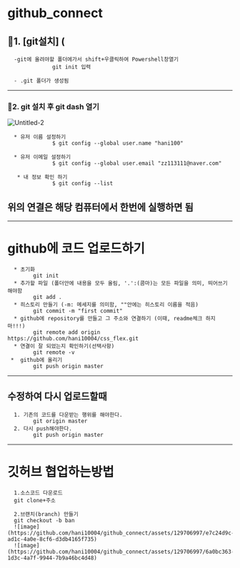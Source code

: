 # github_connect


## 🍩1.  [git설치] (
      
      -git에 올려야할 폴더에가서 shift+우클릭하여 Powershell창열기 
                  git init 입력
                  
      - .git 폴더가 생성됨
 -----------------------      
      

### 🍩2. git 설치 후 git dash 열기

![Untitled-2](https://user-images.githubusercontent.com/129706997/235418164-47cb9d57-709d-480d-8fc3-584a4654d036.png)

      * 유저 이름 설정하기 
                  $ git config --global user.name "hani100"

      * 유저 이메일 설정하기
                  $ git config --global user.email "zz113111@naver.com"

       * 내 정보 확인 하기
                  $ git config --list
                  
## 위의 연결은 해당 컴퓨터에서 한번에 실행하면 됨
----------------------

# github에 코드 업로드하기
      * 초기화
            git init
      * 추가할 파일 (폴더안에 내용을 모두 올림, '.':(콤마)는 모든 파일을 의미, 띄어쓰기 해야함  
            git add . 
      * 히스토리 만들기 (-m: 메세지를 의미함, ""안에는 히스토리 이름을 적음)
            git commit -m "first commit"
      * github에 repository를 만들고 그 주소와 연결하기 (이때, readme체크 하지 마!!!)
            git remote add origin https://github.com/hani10004/css_flex.git
      * 연결이 잘 되었는지 확인하기(선택사항)
            git remote -v
     *  github에 올리기
            git push origin master
----------------------
## 수정하여 다시 업로드할때
      1. 기존의 코드를 다운받는 행위를 해야한다.
            git origin master 
      2. 다시 push해야한다.
            git push origin master
----------------------
# 깃허브 협업하는방법
      1.소스코드 다운로드
      git clone+주소
      
      2.브랜치(branch) 만들기
      git checkout -b ban
      ![image](https://github.com/hani10004/github_connect/assets/129706997/e7c24d9c-ad1c-4a0e-8cf6-d3db4165f735)
      ![image](https://github.com/hani10004/github_connect/assets/129706997/6a0bc363-1d3c-4a7f-9944-7b9a46bc4d48)


